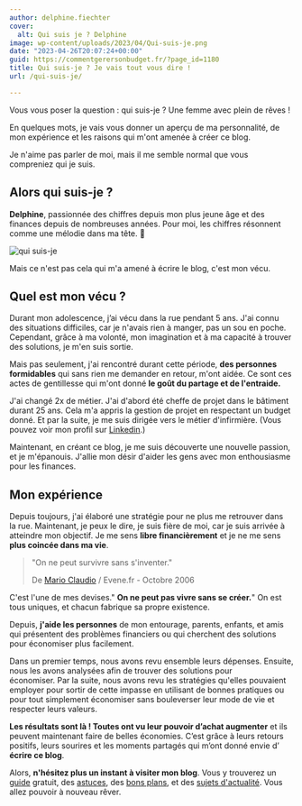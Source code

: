 ```yaml
---
author: delphine.fiechter
cover:
  alt: Qui suis je ? Delphine
image: wp-content/uploads/2023/04/Qui-suis-je.png
date: "2023-04-26T20:07:24+00:00"
guid: https://commentgerersonbudget.fr/?page_id=1180
title: Qui suis-je ? Je vais tout vous dire !
url: /qui-suis-je/

---
```

Vous vous poser la question : qui suis-je ? Une femme avec plein de rêves !

En quelques mots, je vais vous donner un aperçu de ma personnalité, de mon expérience et les raisons qui m'ont amenée à créer ce blog.

Je n'aime pas parler de moi, mais il me semble normal que vous compreniez qui je suis.

## Alors qui suis-je ?

**Delphine**, passionnée des chiffres depuis mon plus jeune âge et des finances depuis de nombreuses années. Pour moi, les chiffres résonnent comme une mélodie dans ma tête. 🎵

![qui suis-je](https://commentgerersonbudget.fr/wp-content/uploads/2023/04/Delphine-2-scaled-e1682802839628-150x150.jpg)

Mais ce n'est pas cela qui m'a amené à écrire le blog, c'est mon vécu.

## Quel est mon vécu ?

Durant mon adolescence, j’ai vécu dans la rue pendant 5 ans. J'ai connu des situations difficiles, car je n'avais rien à manger, pas un sou en poche. Cependant, grâce à ma volonté, mon imagination et à ma capacité à trouver des solutions, je m'en suis sortie.

Mais pas seulement, j'ai rencontré durant cette période, **des personnes formidables** qui sans rien me demander en retour, m'ont aidée. Ce sont ces actes de gentillesse qui m'ont donné **le goût du partage et de l'entraide.**

J'ai changé 2x de métier. J'ai d'abord été cheffe de projet dans le bâtiment durant 25 ans. Cela m'a appris la gestion de projet en respectant un budget donné. Et par la suite, je me suis dirigée vers le métier d'infirmière. (Vous pouvez voir mon profil sur [Linkedin](https://www.linkedin.com/in/delphine-fiechter/ "linkedin Delphine fiechter").)

Maintenant, en créant ce blog, je me suis découverte une nouvelle passion, et je m'épanouis. J'allie mon désir d'aider les gens avec mon enthousiasme pour les finances.

## Mon expérience

Depuis toujours, j'ai élaboré une stratégie pour ne plus me retrouver dans la rue. Maintenant, je peux le dire, je suis fière de moi, car je suis arrivée à atteindre mon objectif. Je me sens **libre financièrement** et je ne me sens **plus coincée dans ma vie**.

> "On ne peut survivre sans s'inventer."
>
> De [Mario Claudio](http://evene.lefigaro.fr/celebre/biographie/mario-claudio-22376.php) / Evene.fr - Octobre 2006

C'est l'une de mes devises." **On ne peut pas vivre sans se créer.**" On est tous uniques, et chacun fabrique sa propre existence.

Depuis, **j'aide les personnes** de mon entourage, parents, enfants, et amis qui présentent des problèmes financiers ou qui cherchent des solutions pour économiser plus facilement.

Dans un premier temps, nous avons revu ensemble leurs dépenses. Ensuite, nous les avons analysées afin de trouver des solutions pour économiser. Par la suite, nous avons revu les stratégies qu'elles pouvaient employer pour sortir de cette impasse en utilisant de bonnes pratiques ou pour tout simplement économiser sans bouleverser leur mode de vie et respecter leurs valeurs.

**Les résultats sont là ! Toutes ont vu leur pouvoir d’achat augmenter** et ils peuvent maintenant faire de belles économies. C’est grâce à leurs retours positifs, leurs sourires et les moments partagés qui m’ont donné envie d’ **écrire ce blog**.

Alors, **n'hésitez plus un instant à visiter mon blog**. Vous y trouverez un [guide](https://commentgerersonbudget.fr/guide-joindre-les-deux-bouts/ "guide ") gratuit, des [astuces](https://commentgerersonbudget.fr/sujet/astuces/ "astuces"), des [bons plans](https://commentgerersonbudget.fr/sujet/bons-plans/ "bons plan"), et des [sujets d'actualité](https://commentgerersonbudget.fr/sujet/actualites/ "sujets d'actualité"). Vous allez pouvoir à nouveau rêver.
